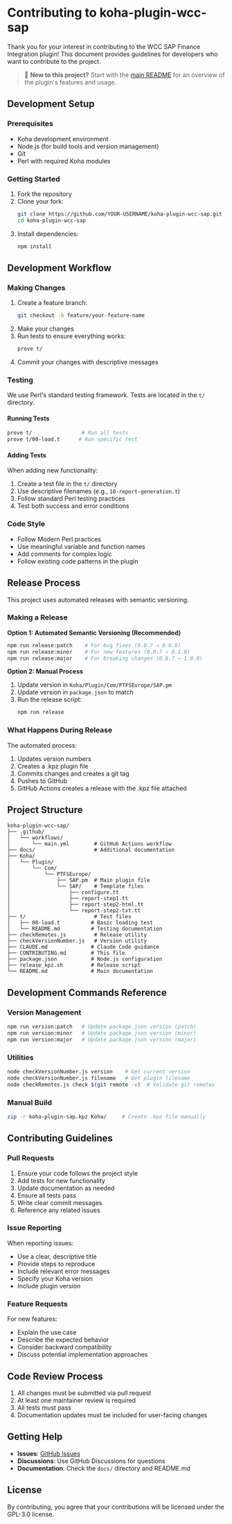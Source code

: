 # Contributing to koha-plugin-wcc-sap

Thank you for your interest in contributing to the WCC SAP Finance Integration plugin! This document provides guidelines for developers who want to contribute to the project.

> 📖 **New to this project?** Start with the [main README](README.md) for an overview of the plugin's features and usage.

## Development Setup

### Prerequisites

- Koha development environment
- Node.js (for build tools and version management)
- Git
- Perl with required Koha modules

### Getting Started

1. Fork the repository
2. Clone your fork:
   ```bash
   git clone https://github.com/YOUR-USERNAME/koha-plugin-wcc-sap.git
   cd koha-plugin-wcc-sap
   ```
3. Install dependencies:
   ```bash
   npm install
   ```

## Development Workflow

### Making Changes

1. Create a feature branch:
   ```bash
   git checkout -b feature/your-feature-name
   ```
2. Make your changes
3. Run tests to ensure everything works:
   ```bash
   prove t/
   ```
4. Commit your changes with descriptive messages

### Testing

We use Perl's standard testing framework. Tests are located in the `t/` directory.

#### Running Tests
```bash
prove t/                # Run all tests
prove t/00-load.t      # Run specific test
```

#### Adding Tests

When adding new functionality:

1. Create a test file in the `t/` directory
2. Use descriptive filenames (e.g., `10-report-generation.t`)
3. Follow standard Perl testing practices
4. Test both success and error conditions

### Code Style

- Follow Modern Perl practices
- Use meaningful variable and function names
- Add comments for complex logic
- Follow existing code patterns in the plugin

## Release Process

This project uses automated releases with semantic versioning.

### Making a Release

**Option 1: Automated Semantic Versioning (Recommended)**
```bash
npm run release:patch    # For bug fixes (0.0.7 → 0.0.8)
npm run release:minor    # For new features (0.0.7 → 0.1.0)
npm run release:major    # For breaking changes (0.0.7 → 1.0.0)
```

**Option 2: Manual Process**
1. Update version in `Koha/Plugin/Com/PTFSEurope/SAP.pm`
2. Update version in `package.json` to match
3. Run the release script:
   ```bash
   npm run release
   ```

### What Happens During Release

The automated process:
1. Updates version numbers
2. Creates a .kpz plugin file
3. Commits changes and creates a git tag
4. Pushes to GitHub
5. GitHub Actions creates a release with the .kpz file attached

## Project Structure

```
koha-plugin-wcc-sap/
├── .github/
│   └── workflows/
│       └── main.yml        # GitHub Actions workflow
├── docs/                   # Additional documentation
├── Koha/
│   └── Plugin/
│       └── Com/
│           └── PTFSEurope/
│               ├── SAP.pm  # Main plugin file
│               └── SAP/    # Template files
│                   ├── configure.tt
│                   ├── report-step1.tt
│                   ├── report-step2-html.tt
│                   └── report-step2-txt.tt
├── t/                      # Test files
│   ├── 00-load.t          # Basic loading test
│   └── README.md          # Testing documentation
├── checkRemotes.js         # Release utility
├── checkVersionNumber.js   # Version utility
├── CLAUDE.md              # Claude Code guidance
├── CONTRIBUTING.md        # This file
├── package.json           # Node.js configuration
├── release_kpz.sh         # Release script
└── README.md              # Main documentation
```

## Development Commands Reference

### Version Management
```bash
npm run version:patch   # Update package.json version (patch)
npm run version:minor   # Update package.json version (minor)
npm run version:major   # Update package.json version (major)
```

### Utilities
```bash
node checkVersionNumber.js version    # Get current version
node checkVersionNumber.js filename   # Get plugin filename
node checkRemotes.js check $(git remote -v)  # Validate git remotes
```

### Manual Build
```bash
zip -r koha-plugin-sap.kpz Koha/     # Create .kpz file manually
```

## Contributing Guidelines

### Pull Requests

1. Ensure your code follows the project style
2. Add tests for new functionality
3. Update documentation as needed
4. Ensure all tests pass
5. Write clear commit messages
6. Reference any related issues

### Issue Reporting

When reporting issues:
- Use a clear, descriptive title
- Provide steps to reproduce
- Include relevant error messages
- Specify your Koha version
- Include plugin version

### Feature Requests

For new features:
- Explain the use case
- Describe the expected behavior
- Consider backward compatibility
- Discuss potential implementation approaches

## Code Review Process

1. All changes must be submitted via pull request
2. At least one maintainer review is required
3. All tests must pass
4. Documentation updates must be included for user-facing changes

## Getting Help

- **Issues**: [GitHub Issues](https://github.com/PTFS-Europe/koha-plugin-wcc-sap/issues)
- **Discussions**: Use GitHub Discussions for questions
- **Documentation**: Check the `docs/` directory and README.md

## License

By contributing, you agree that your contributions will be licensed under the GPL-3.0 license.